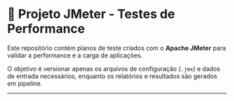 # 🚀 Projeto JMeter - Testes de Performance



Este repositório contém planos de teste criados com o **Apache JMeter** para validar a performance e a carga de aplicações.  

O objetivo é versionar apenas os arquivos de configuração (`.jmx`) e dados de entrada necessários, enquanto os relatórios e resultados são gerados em pipeline.



---

